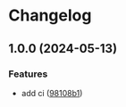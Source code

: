 # Changelog

## 1.0.0 (2024-05-13)


### Features

* add ci ([98108b1](https://github.com/plamworapot/show-public-ip/commit/98108b17bc197c3f125b8d6d646b89dc46c15b7d))
